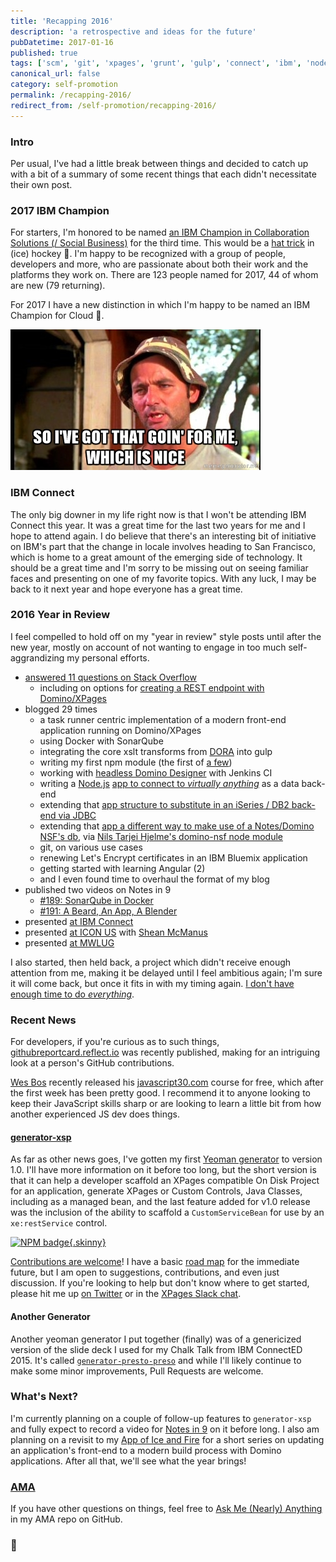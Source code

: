 ```yaml
---
title: 'Recapping 2016'
description: 'a retrospective and ideas for the future'
pubDatetime: 2017-01-16
published: true
tags: ['scm', 'git', 'xpages', 'grunt', 'gulp', 'connect', 'ibm', 'node']
canonical_url: false
category: self-promotion
permalink: /recapping-2016/
redirect_from: /self-promotion/recapping-2016/
---
```


### Intro

Per usual, I've had a little break between things and decided to catch up with a bit of a summary of some recent things that each didn't necessitate their own post.

### 2017 IBM Champion

For starters, I'm honored to be named [an IBM Champion in Collaboration Solutions (/ Social Business)](https://www.ibm.com/developerworks/community/blogs/762e655e-e86c-4624-9662-ee81c6874de1/entry/Introducing_the_2017_IBM_Champions) for the third time. This would be a [hat trick](https://en.wikipedia.org/wiki/Hat-trick) in (ice) hockey 🏒. I'm happy to be recognized with a group of people, developers and more, who are passionate about both their work and the platforms they work on. There are 123 people named for 2017, 44 of whom are new (79 returning).

For 2017 I have a new distinction in which I'm happy to be named an IBM Champion for Cloud 🎉.

![So I've Got That Going for Me, Which is Nice](./images/GotThatGoingForMe.jpg)

### IBM Connect

The only big downer in my life right now is that I won't be attending IBM Connect this year. It was a great time for the last two years for me and I hope to attend again. I do believe that there's an interesting bit of initiative on IBM's part that the change in locale involves heading to San Francisco, which is home to a great amount of the emerging side of technology. It should be a great time and I'm sorry to be missing out on seeing familiar faces and presenting on one of my favorite topics. With any luck, I may be back to it next year and hope everyone has a great time.

### 2016 Year in Review

I feel compelled to hold off on my "year in review" style posts until after the new year, mostly on account of not wanting to engage in too much self-aggrandizing my personal efforts.

- [answered 11 questions on Stack Overflow](https://stackoverflow.com/search?q=user%3A1720082+created%3A2016)
  - including on options for [creating a REST endpoint with Domino/XPages](https://stackoverflow.com/questions/36062424/basic-rest-service-for-my-xpage-application/36064707#36064707)
- blogged 29 times
  - a task runner centric implementation of a modern front-end application running on Domino/XPages
  - using Docker with SonarQube
  - integrating the core xslt transforms from [DORA](https://github.com/camac/dora) into gulp
  - writing my first npm module (the first of [a few](https://www.npmjs.com/~edm00se))
  - working with [headless Domino Designer](https://www-10.lotus.com/ldd/ddwiki.nsf/dx/Headless_Designer_Wiki) with Jenkins CI
  - writing a [Node.js](https://nodejs.org/en/) [app to connect to _virtually anything_](https://github.com/edm00se/express-app-fun) as a data back-end
  - extending that [app structure to substitute in an iSeries / DB2 back-end via JDBC](https://github.com/edm00se/express-app-fun/tree/iseries)
  - extending that [app a different way to make use of a Notes/Domino NSF's db](https://github.com/edm00se/express-app-fun/tree/domino), via [Nils Tarjei Hjelme's domino-nsf node module](https://github.com/nthjelme/nodejs-domino)
  - git, on various use cases
  - renewing Let's Encrypt certificates in an IBM Bluemix application
  - getting started with learning Angular (2)
  - and I even found time to overhaul the format of my blog
- published two videos on Notes in 9
  - [#189: SonarQube in Docker](https://www.notesin9.com/2016/02/24/notes-in-9-189-introduction-to-sonarqube-with-a-side-of-docker/)
  - [#191: A Beard, An App, A Blender](https://www.notesin9.com/2016/06/28/notesin9-191-a-beard-an-app-and-a-blender/)
- presented [at IBM Connect](https://github.com/edm00se/BeardAppBlender#readme)
- presented [at ICON US](https://github.com/edm00se/beer-debt-mk2#readme) with [Shean McManus](https://twitter.com/sheanpmcmanus)
- presented [at MWLUG](https://github.com/edm00se/BP101-A-Modernized-Developer-Workflow-With-Domino-and-XPages#readme)

I also started, then held back, a project which didn't receive enough attention from me, making it be delayed until I feel ambitious again; I'm sure it will come back, but once it fits in with my timing again. [I don't have enough time to do _everything_](https://github.com/edm00se/ama/issues/1).

### Recent News

For developers, if you're curious as to such things, [githubreportcard.reflect.io](https://githubreportcard.reflect.io/) was recently published, making for an intriguing look at a person's GitHub contributions.

[Wes Bos](https://wesbos.com/) recently released his [javascript30.com](https://javascript30.com/) course for free, which after the first week has been pretty good. I recommend it to anyone looking to keep their JavaScript skills sharp or are looking to learn a little bit from how another experienced JS dev does things.

#### [generator-xsp](https://github.com/edm00se/generator-xsp)

As far as other news goes, I've gotten my first [Yeoman generator](https://yeoman.io/) to version 1.0. I'll have more information on it before too long, but the short version is that it can help a developer scaffold an XPages compatible On Disk Project for an application, generate XPages or Custom Controls, Java Classes, including as a managed bean, and the last feature added for v1.0 release was the inclusion of the ability to scaffold a `CustomServiceBean` for use by an `xe:restService` control.

[![NPM badge](https://nodei.co/npm/generator-xsp.png?downloads=true&downloadRank=true&stars=true){.skinny}](https://npmjs.org/package/generator-xsp)

[Contributions are welcome](https://github.com/edm00se/generator-xsp/blob/master/CONTRIBUTING.md#contributing)! I have a basic [road map](https://waffle.io/edm00se/generator-xsp) for the immediate future, but I am open to suggestions, contributions, and even just discussion. If you're looking to help but don't know where to get started, please hit me up [on Twitter](https://twitter.com/edm00se) or in the [XPages Slack chat](https://twitter.com/edm00se).

#### Another Generator

Another yeoman generator I put together (finally) was of a genericized version of the slide deck I used for my Chalk Talk from IBM ConnectED 2015. It's called [`generator-presto-preso`](https://github.com/edm00se/generator-presto-preso) and while I'll likely continue to make some minor improvements, Pull Requests are welcome.

### What's Next?

I'm currently planning on a couple of follow-up features to `generator-xsp` and fully expect to record a video for [Notes in 9](https://www.notesin9.com/) on it before long. I also am planning on a revisit to my [App of Ice and Fire](https://github.com/edm00se/AnAppOfIceAndFire) for a short series on updating an application's front-end to a modern build process with Domino applications. After all that, we'll see what the year brings!

### [AMA](https://github.com/edm00se/ama#readme)

If you have other questions on things, feel free to [Ask Me (Nearly) Anything](https://github.com/edm00se/ama#readme) in my AMA repo on GitHub.

### 🍻

[npm-url]: https://npmjs.org/package/generator-xsp
